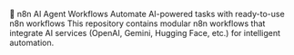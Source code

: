 
🤖 n8n AI Agent Workflows
Automate AI-powered tasks with ready-to-use n8n workflows
This repository contains modular n8n workflows that integrate AI services (OpenAI, Gemini, Hugging Face, etc.) for intelligent automation.
